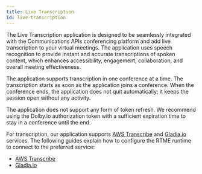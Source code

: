 ```yaml
---
title: Live Transcription
id: live-transcription
---
```


The Live Transcription application is designed to be seamlessly integrated with the Communications APIs conferencing platform and add live transcription to your virtual meetings. The application uses speech recognition to provide instant and accurate transcriptions of spoken content, which enhances accessibility, engagement, collaboration, and overall meeting effectiveness.

The application supports transcription in one conference at a time. The transcription starts as soon as the application joins a conference. When the conference ends, the application does not quit automatically; it keeps the session open without any activity. 

The application does not support any form of token refresh. We recommend using the Dolby.io authorization token with a sufficient expiration time to stay in a conference until the end.

For transcription, our application supports [AWS Transcribe](https://aws.amazon.com/transcribe/) and [Gladia.io](https://www.gladia.io/) services. The following guides explain how to configure the RTME runtime to connect to the preferred service:

- [AWS Transcribe](Live%20Transcription/aws-transcribe.md)
- [Gladia.io](Live%20Transcription/gladia-io.md)
